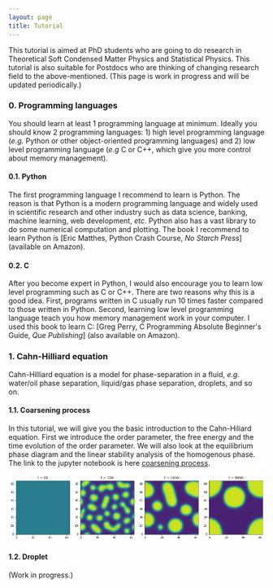 ```yaml
---
layout: page
title: Tutorial
---
```


This tutorial is aimed at PhD students who are going to do research in Theoretical Soft Condensed Matter Physics and Statistical Physics. 
This tutorial is also suitable for Postdocs who are thinking of changing research field to the above-mentioned.
(This page is work in progress and will be updated periodically.)

### 0. Programming languages

You should learn at least 1 programming language at minimum. 
Ideally you should know 2 programming languages: 1) high level programming language (_e.g._ Python or other object-oriented programming languages) and 2) low level programming language (_e.g_ C or C++, which give you more control about memory management).

#### 0.1. Python

The first programming language I recommend to learn is Python. The reason is that Python is a modern programming language and widely used in scientific research and other industry such as data science, banking, machine learning, web development, _etc_. Python also has a vast library to do some numerical computation and plotting. The book I recommend to learn Python is [Eric Matthes, Python Crash Course, _No Starch Press_] (available on Amazon).

#### 0.2. C

After you become expert in Python, I would also encourage you to learn low level programming such as C or C++.
There are two reasons why this is a good idea. 
First, programs written in C usually run 10 times faster compared to those written in Python.
Second, learning low level programming language teach you how memory management work in your computer.
I used this book to learn C: [Greg Perry, C Programming Absolute Beginner's Guide, _Que Publishing_] (also available on Amazon).

### 1. Cahn-Hilliard equation

Cahn-Hilliard equation is a model for phase-separation in a fluid, _e.g._ water/oil phase separation, liquid/gas phase separation, droplets, and so on.

#### 1.1. Coarsening process 

In this tutorial, we will give you the basic introduction to the Cahn-Hiliard equation. First we introduce the order parameter, the free energy and the time evolution of the order parameter. We will also look at the equilibrium phase diagram and the linear stability analysis of the homogenous phase. The link to the jupyter notebook is here [coarsening process].

<img src="https://raw.githubusercontent.com/elsentjhung/elsentjhung.github.io/master/_figures/coarsening.png" alt="drawing" width="800"/>

#### 1.2. Droplet 

(Work in progress.)

[coarsening process]: https://nbviewer.org/github/elsentjhung/cahn-hilliard-coarsening/blob/master/cahn_hilliard.ipynb

